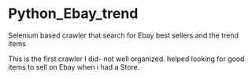 # Python_Ebay_trend
Selenium based crawler that search for Ebay best sellers and the trend items

This is the first crawler I did- not well organized.
helped looking for good items to sell on Ebay when i had a Store.
